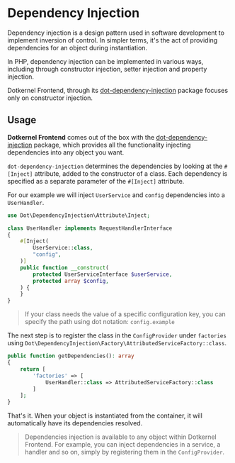 # Dependency Injection

Dependency injection is a design pattern used in software development to implement inversion of control.
In simpler terms, it's the act of providing dependencies for an object during instantiation.

In PHP, dependency injection can be implemented in various ways, including through constructor injection, setter injection and property injection.

Dotkernel Frontend, through its [dot-dependency-injection](https://github.com/dotkernel/dot-dependency-injection) package focuses only on constructor injection.

## Usage

**Dotkernel Frontend** comes out of the box with the [dot-dependency-injection](https://github.com/dotkernel/dot-dependency-injection) package, which provides all the functionality injecting dependencies into any object you want.

`dot-dependency-injection` determines the dependencies by looking at the `#[Inject]` attribute, added to the constructor of a class.
Each dependency is specified as a separate parameter of the `#[Inject]` attribute.

For our example we will inject `UserService` and `config` dependencies into a `UserHandler`.

```php
use Dot\DependencyInjection\Attribute\Inject;

class UserHandler implements RequestHandlerInterface
{
    #[Inject(
        UserService::class,
        "config",
    )]
    public function __construct(
        protected UserServiceInterface $userService,
        protected array $config,
    ) {
    }
}
```

> If your class needs the value of a specific configuration key, you can specify the path using dot notation: `config.example`

The next step is to register the class in the `ConfigProvider` under `factories` using
`Dot\DependencyInjection\Factory\AttributedServiceFactory::class`.

```php
public function getDependencies(): array
{
    return [
        'factories' => [
            UserHandler::class => AttributedServiceFactory::class
        ]
    ];
}
```

That's it.
When your object is instantiated from the container, it will automatically have its dependencies resolved.

> Dependencies injection is available to any object within Dotkernel Frontend.
> For example, you can inject dependencies in a service, a handler and so on, simply by registering them in the `ConfigProvider`.
